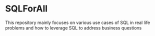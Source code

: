 # SQLForAll
This repository mainly focuses on various use cases of SQL in real life problems and how to leverage SQL to address business questions  

